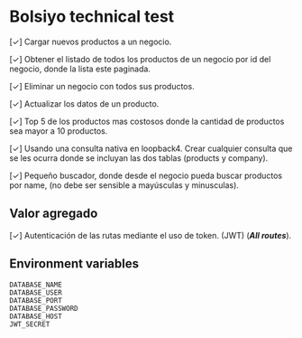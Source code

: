# Bolsiyo technical test

[&check;] Cargar nuevos productos a un negocio.

[&check;] Obtener el listado de todos los productos de un negocio por id del negocio, donde la
lista este paginada.

[&check;] Eliminar un negocio con todos sus productos.

[&check;] Actualizar los datos de un producto.

[&check;] Top 5 de los productos mas costosos donde la cantidad de productos sea mayor a 10
productos.

[&check;] Usando una consulta nativa en loopback4. Crear cualquier consulta que se les ocurra
donde se incluyan las dos tablas (products y company).

[&check;] Pequeño buscador, donde desde el negocio pueda buscar productos por name, (no
debe ser sensible a mayúsculas y minusculas).

## Valor agregado
 [&check;] Autenticación de las rutas mediante el uso de token. (JWT)  (***All routes***).
 
## Environment variables

```
DATABASE_NAME
DATABASE_USER
DATABASE_PORT
DATABASE_PASSWORD
DATABASE_HOST
JWT_SECRET
```
